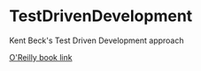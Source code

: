 # TestDrivenDevelopment
Kent Beck's Test Driven Development approach

[O'Reilly book link](https://learning.oreilly.com/library/view/test-driven-development/0321146530/)